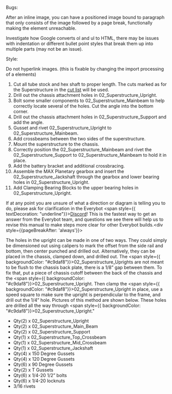 Bugs: 

After an inline image, you can have a positioned image bound to paragraph that only consists of the image followed by a page break, functionally making the element unreachable.

Investigate how Google converts ol and ul to HTML, there may be issues with indentation or different bullet point styles that break them up into multiple parts (may not be an issue).

Style:

Do not hyperlink images. (this is fixable by changing the import processing of a elements)








<ol><li>Cut all tube stock and hex shaft to proper length. The cuts marked as for the Superstructure in the <span style={{ textDecoration: "underline"}}><a class="c10" href="https://www.google.com/url?q=https://docs.google.com/spreadsheets/d/13_pTHQV9YwcAtf3_clEg5P17Wjkwd5Gorz2NcEoRKRs/edit?usp%3Dsharing&amp;sa=D&amp;source=editors&amp;ust=1690317349750040&amp;usg=AOvVaw2qzcDyuFt81Gaqu9CZxA_5">cut list</a></span>&nbsp;will be used.</li><li>Drill out the chassis attachment holes in <span style={{ backgroundColor: "#c9daf8"}}>02_Superstructure_Upright</span>.</li><li>Bolt some smaller components to <span style={{ backgroundColor: "#c9daf8"}}>02_Superstructure_Mainbeam</span>&nbsp;to help correctly locate several of the holes. Cut the angle into the bottom corner.</li><li>Drill out the chassis attachment holes in <span style={{ backgroundColor: "#d9ead3"}}>02_Superstructure_Support</span>&nbsp;and add the angle.</li><li>Gusset and rivet <span style={{ backgroundColor: "#c9daf8"}}>02_Superstructure_Upright</span>&nbsp;to <span style={{ backgroundColor: "#c9daf8"}}>02_Superstructure_Mainbeam</span>.</li><li>Add crossbeams between the two sides of the superstructure.</li><li>Mount the superstructure to the chassis.</li><li>Correctly position the <span style={{ backgroundColor: "#c9daf8"}}>02_Superstructure_Mainbeam</span>&nbsp;and rivet the <span style={{ backgroundColor: "#d9ead3"}}>02_Superstructure_Support</span>&nbsp;to <span style={{ backgroundColor: "#c9daf8"}}>02_Superstructure_Mainbeam</span>&nbsp;to hold it in place.</li><li>Add the battery bracket and additional crossbracing.</li><li>Assemble the MAX Planetary gearbox and insert the <span style={{ backgroundColor: "#ea9999"}}>02_Superstructure_Jackshaft</span>&nbsp;through the gearbox and lower bearing holes in <span style={{ backgroundColor: "#c9daf8"}}>02_Superstructure_Upright</span>.</li><li>Add Clamping Bearing Blocks to the upper bearing holes in <span style={{ backgroundColor: "#c9daf8"}}>02_Superstructure_Upright</span>.</li></ol>

If at any point you are unsure of what a direction or diagram is telling you to do, please ask for clarification in the Everybot <span style={{ textDecoration: "underline"}}><a class="c10" href="https://www.google.com/url?q=https://discord.gg/XuWfwRJcfA&amp;sa=D&amp;source=editors&amp;ust=1690317349752138&amp;usg=AOvVaw2V8DUtIs1zz_memQZKv4dn">Discord</a></span>! This is the fastest way to get an answer from the Everybot team, and questions we see there will help us to revise this manual to make steps more clear for other Everybot builds.<div style={{pageBreakAfter: 'always'}}></div>

The holes in the upright can be made in one of two ways. They could simply be dimensioned out using calipers to mark the offset from the side rail and bottom, then center punched and drilled out. Alternatively, they can be placed in the chassis, clamped down, and drilled out. The <span style={{ backgroundColor: "#c9daf8"}}>02_Superstructure_Upright</span>s are not meant to be flush to the chassis back plate, there is a 1/8&rdquo; gap between them. To fix that, put a piece of chassis cutoff between the back of the chassis and the <span style={{ backgroundColor: "#c9daf8"}}>02_Superstructure_Upright</span>. Then clamp the <span style={{ backgroundColor: "#c9daf8"}}>02_Superstructure_Upright</span>&nbsp;in place, use a speed square to make sure the upright is perpendicular to the frame, and drill out the 1/4&rdquo; hole. Pictures of this method are shown below. These holes are drilled all the way through <span style={{ backgroundColor: "#c9daf8"}}>02_Superstructure_Upright</span>."

<ul><li>Qty(2) x <span style={{ backgroundColor: "#c9daf8"}}>02_Superstructure_Upright</span></li><li>Qty(2) x <span style={{ backgroundColor: "#c9daf8"}}>02_Superstructure_Main_Beam</span></li><li>Qty(2) x <span style={{ backgroundColor: "#d9ead3"}}>02_Superstructure_Support</span></li><li>Qty(1) x <span style={{ backgroundColor: "#d9ead3"}}>02_Superstructure_Top_Crossbeam</span></li><li>Qty(1) x <span style={{ backgroundColor: "#d9ead3"}}>02_Superstructure_Mid_Crossbeam</span></li><li>Qty(1) x <span style={{ backgroundColor: "#ea9999"}}>02_Superstructure_Jackshaft</span></li><li>Qty(4) x 150 Degree Gussets</li><li>Qty(4) x 120 Degree Gussets</li><li>Qty(6) x 90 Degree Gussets</li><li>Qty(2) x T Gussets</li><li>Qty(6) x 1/4-20 1/2&rdquo; bolts</li><li>Qty(6) x 1/4-20 locknuts</li><li>3/16 rivets</li></ul>